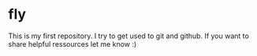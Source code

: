 # fly
This is my first repository. I try to get used to git and github. If you want to share helpful ressources let me know :)

